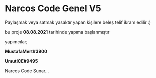 # Narcos Code Genel V5 


Paylaşmak veya satmak yasaktır yapan kişilere beleş telif ikram edilir :)


bu proje **08.08.2021** tarihinde yapıma başlanmıştır

yapımcılar;

**MustafaMert#3900**

**UmutICE#9495**

Narcos Code Sunar...